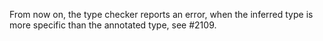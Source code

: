 From now on, the type checker reports an error, when the inferred type
is more specific than the annotated type, see #2109.
